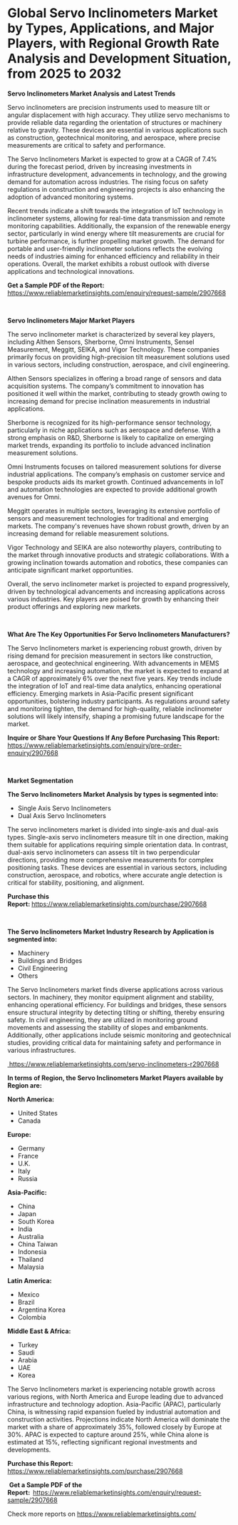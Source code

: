 <p><h1>Global Servo Inclinometers Market by Types, Applications, and Major Players, with Regional Growth Rate Analysis and Development Situation, from 2025 to 2032</h1></p><p><strong>Servo Inclinometers Market Analysis and Latest Trends</strong></p>
<p><p>Servo inclinometers are precision instruments used to measure tilt or angular displacement with high accuracy. They utilize servo mechanisms to provide reliable data regarding the orientation of structures or machinery relative to gravity. These devices are essential in various applications such as construction, geotechnical monitoring, and aerospace, where precise measurements are critical to safety and performance.</p><p>The Servo Inclinometers Market is expected to grow at a CAGR of 7.4% during the forecast period, driven by increasing investments in infrastructure development, advancements in technology, and the growing demand for automation across industries. The rising focus on safety regulations in construction and engineering projects is also enhancing the adoption of advanced monitoring systems.</p><p>Recent trends indicate a shift towards the integration of IoT technology in inclinometer systems, allowing for real-time data transmission and remote monitoring capabilities. Additionally, the expansion of the renewable energy sector, particularly in wind energy where tilt measurements are crucial for turbine performance, is further propelling market growth. The demand for portable and user-friendly inclinometer solutions reflects the evolving needs of industries aiming for enhanced efficiency and reliability in their operations. Overall, the market exhibits a robust outlook with diverse applications and technological innovations.</p></p>
<p><strong>Get a Sample PDF of the Report:&nbsp;</strong> <a href="https://www.reliablemarketinsights.com/enquiry/request-sample/2907668?utm_campaign=3204&utm_medium=2&utm_source=Github&utm_content=ia&utm_term=12032025&utm_id=servo-inclinometers">https://www.reliablemarketinsights.com/enquiry/request-sample/2907668</a></p>
<p>&nbsp;</p>
<p><strong>Servo Inclinometers Major Market Players</strong></p>
<p><p>The servo inclinometer market is characterized by several key players, including Althen Sensors, Sherborne, Omni Instruments, Sensel Measurement, Meggitt, SEIKA, and Vigor Technology. These companies primarily focus on providing high-precision tilt measurement solutions used in various sectors, including construction, aerospace, and civil engineering.</p><p>Althen Sensors specializes in offering a broad range of sensors and data acquisition systems. The company’s commitment to innovation has positioned it well within the market, contributing to steady growth owing to increasing demand for precise inclination measurements in industrial applications.</p><p>Sherborne is recognized for its high-performance sensor technology, particularly in niche applications such as aerospace and defense. With a strong emphasis on R&D, Sherborne is likely to capitalize on emerging market trends, expanding its portfolio to include advanced inclination measurement solutions.</p><p>Omni Instruments focuses on tailored measurement solutions for diverse industrial applications. The company’s emphasis on customer service and bespoke products aids its market growth. Continued advancements in IoT and automation technologies are expected to provide additional growth avenues for Omni.</p><p>Meggitt operates in multiple sectors, leveraging its extensive portfolio of sensors and measurement technologies for traditional and emerging markets. The company's revenues have shown robust growth, driven by an increasing demand for reliable measurement solutions.</p><p>Vigor Technology and SEIKA are also noteworthy players, contributing to the market through innovative products and strategic collaborations. With a growing inclination towards automation and robotics, these companies can anticipate significant market opportunities.</p><p>Overall, the servo inclinometer market is projected to expand progressively, driven by technological advancements and increasing applications across various industries. Key players are poised for growth by enhancing their product offerings and exploring new markets.</p></p>
<p>&nbsp;</p>
<p><strong>What Are The Key Opportunities For Servo Inclinometers Manufacturers?</strong></p>
<p><p>The Servo Inclinometers market is experiencing robust growth, driven by rising demand for precision measurement in sectors like construction, aerospace, and geotechnical engineering. With advancements in MEMS technology and increasing automation, the market is expected to expand at a CAGR of approximately 6% over the next five years. Key trends include the integration of IoT and real-time data analytics, enhancing operational efficiency. Emerging markets in Asia-Pacific present significant opportunities, bolstering industry participants. As regulations around safety and monitoring tighten, the demand for high-quality, reliable inclinometer solutions will likely intensify, shaping a promising future landscape for the market.</p></p>
<p><strong>Inquire or Share Your Questions If Any Before Purchasing This Report:</strong> <a href="https://www.reliablemarketinsights.com/enquiry/pre-order-enquiry/2907668?utm_campaign=3204&utm_medium=2&utm_source=Github&utm_content=ia&utm_term=12032025&utm_id=servo-inclinometers">https://www.reliablemarketinsights.com/enquiry/pre-order-enquiry/2907668</a></p>
<p>&nbsp;</p>
<p><strong>Market Segmentation</strong></p>
<p><strong>The Servo Inclinometers Market Analysis by types is segmented into:</strong></p>
<p><ul><li>Single Axis Servo Inclinometers</li><li>Dual Axis Servo Inclinometers</li></ul></p>
<p><p>The servo inclinometers market is divided into single-axis and dual-axis types. Single-axis servo inclinometers measure tilt in one direction, making them suitable for applications requiring simple orientation data. In contrast, dual-axis servo inclinometers can assess tilt in two perpendicular directions, providing more comprehensive measurements for complex positioning tasks. These devices are essential in various sectors, including construction, aerospace, and robotics, where accurate angle detection is critical for stability, positioning, and alignment.</p></p>
<p><strong>Purchase this Report:&nbsp;</strong><a href="https://www.reliablemarketinsights.com/purchase/2907668?utm_campaign=3204&utm_medium=2&utm_source=Github&utm_content=ia&utm_term=12032025&utm_id=servo-inclinometers">https://www.reliablemarketinsights.com/purchase/2907668</a></p>
<p>&nbsp;</p>
<p><strong>The Servo Inclinometers Market Industry Research by Application is segmented into:</strong></p>
<p><ul><li>Machinery</li><li>Buildings and Bridges</li><li>Civil Engineering</li><li>Others</li></ul></p>
<p><p>The Servo Inclinometers market finds diverse applications across various sectors. In machinery, they monitor equipment alignment and stability, enhancing operational efficiency. For buildings and bridges, these sensors ensure structural integrity by detecting tilting or shifting, thereby ensuring safety. In civil engineering, they are utilized in monitoring ground movements and assessing the stability of slopes and embankments. Additionally, other applications include seismic monitoring and geotechnical studies, providing critical data for maintaining safety and performance in various infrastructures.</p></p>
<p><a href="https://www.reliablemarketinsights.com/servo-inclinometers-r2907668?utm_campaign=3204&utm_medium=2&utm_source=Github&utm_content=ia&utm_term=12032025&utm_id=servo-inclinometers">&nbsp;https://www.reliablemarketinsights.com/servo-inclinometers-r2907668</a></p>
<p><strong>In terms of Region, the Servo Inclinometers Market Players available by Region are:</strong></p>
<p>
    <p> <strong> North America: </strong>
        <ul>
            <li>United States</li>
            <li>Canada</li>
        </ul>
        </p> 
    <p> <strong> Europe: </strong>
        <ul>
            <li>Germany</li>
            <li>France</li>
            <li>U.K.</li>
            <li>Italy</li>
            <li>Russia</li>
        </ul>
        </p> 
    <p> <strong> Asia-Pacific: </strong>
        <ul>
            <li>China</li>
            <li>Japan</li>
            <li>South Korea</li>
            <li>India</li>
            <li>Australia</li>
            <li>China Taiwan</li>
            <li>Indonesia</li>
            <li>Thailand</li>
            <li>Malaysia</li>
        </ul>
        </p> 
    <p> <strong> Latin America: </strong>
        <ul>
            <li>Mexico</li>
            <li>Brazil</li>
            <li>Argentina Korea</li>
            <li>Colombia</li>
        </ul>
        </p> 
    <p> <strong> Middle East & Africa: </strong>
        <ul>
            <li>Turkey</li>
            <li>Saudi</li>
            <li>Arabia</li>
            <li>UAE</li>
            <li>Korea</li>
        </ul>
    </p>
    </p>
<p><p>The Servo Inclinometers market is experiencing notable growth across various regions, with North America and Europe leading due to advanced infrastructure and technology adoption. Asia-Pacific (APAC), particularly China, is witnessing rapid expansion fueled by industrial automation and construction activities. Projections indicate North America will dominate the market with a share of approximately 35%, followed closely by Europe at 30%. APAC is expected to capture around 25%, while China alone is estimated at 15%, reflecting significant regional investments and developments.</p></p>
<p><strong>Purchase this Report: </strong><a href="https://www.reliablemarketinsights.com/purchase/2907668?utm_campaign=3204&utm_medium=2&utm_source=Github&utm_content=ia&utm_term=12032025&utm_id=servo-inclinometers">https://www.reliablemarketinsights.com/purchase/2907668</a></p>
<p>&nbsp;<strong>Get a Sample PDF of the Report:&nbsp;&nbsp;</strong><a href="https://www.reliablemarketinsights.com/enquiry/request-sample/2907668?utm_campaign=3204&utm_medium=2&utm_source=Github&utm_content=ia&utm_term=12032025&utm_id=servo-inclinometers">https://www.reliablemarketinsights.com/enquiry/request-sample/2907668</a></p>
<p><strong></strong></p>
<p>Check more reports on <a href="https://www.reliablemarketinsights.com/?utm_campaign=3204&utm_medium=2&utm_source=Github&utm_content=ia&utm_term=12032025&utm_id=servo-inclinometers">https://www.reliablemarketinsights.com/</a></p>